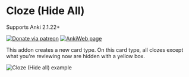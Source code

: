 # Cloze (Hide All)

Supports Anki 2.1.22+

[![Donate via patreon](https://img.shields.io/badge/patreon-donate-green.svg)](https://www.patreon.com/trgk)
[![AnkiWeb page](https://img.shields.io/badge/AnkiWeb-addon-blue.svg)](https://ankiweb.net/shared/info/1709973686)

This addon creates a new card type. On this card type, all clozes except what you're reviewing now are hidden with a yellow box.

![Cloze (Hide all) example](docs/cloze_hide_all.png)
